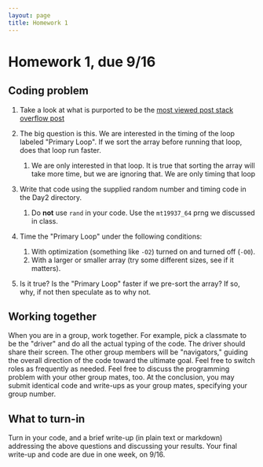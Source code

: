 ```yaml
---
layout: page
title: Homework 1
---
```

# Homework 1, due 9/16

## Coding problem

1. Take a look at what is purported to be the [most viewed post stack overflow post](https://stackoverflow.com/questions/11227809/why-is-processing-a-sorted-array-faster-than-processing-an-unsorted-array)

2. The big question is this. We are interested in the timing of the loop labeled "Primary Loop". If we sort the array before running that loop, does that loop run faster.
	1. We are only interested in that loop. It is true that sorting the array will take more time, but we are ignoring that. We are only timing that loop

2. Write that code using the supplied random number and timing code in the Day2 directory.
	1. Do **not** use `rand` in your code. Use the `mt19937_64` prng we discussed in class.

3. Time the "Primary Loop" under the following conditions:
	1. With optimization (something like `-O2`) turned on and turned off (`-O0`).
	2. With a larger or smaller array (try some different sizes, see if it matters).

4. Is it true? Is the "Primary Loop" faster if we pre-sort the array? If so, why, if not then speculate as to why not.

## Working together
When you are in a group, work together. For example, pick a classmate to be the "driver" and do all the actual typing of the code. The driver should share their screen. The other group members will be "navigators," guiding the overall direction of the code toward the ultimate goal. Feel free to switch roles as frequently as needed. Feel free to discuss the programming problem with your other group mates, too. At the conclusion, you may submit identical code and write-ups as your group mates, specifying your group number. 

## What to turn-in

Turn in your code, and a brief write-up (in plain text or markdown) addressing the above questions and discussing your results. Your final write-up and code are due in one week, on 9/16.
